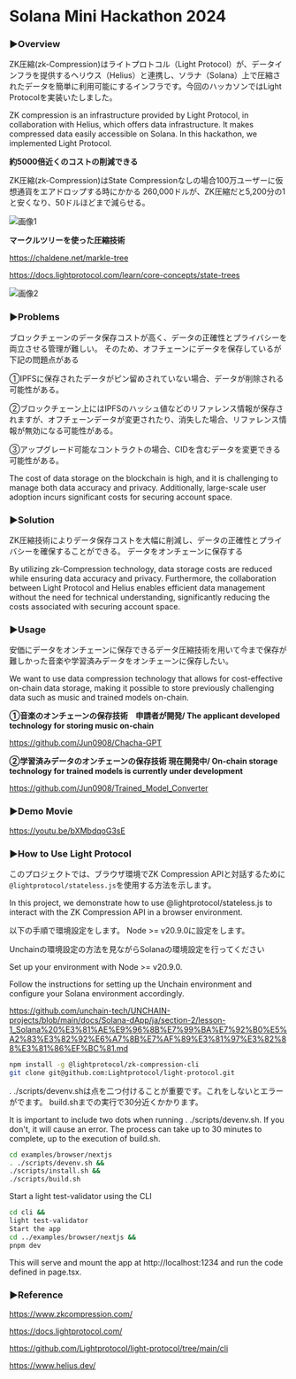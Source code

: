 # Solana Mini Hackathon 2024

### ▶︎Overview
ZK圧縮(zk-Compression)はライトプロトコル（Light Protocol）が、データインフラを提供するヘリウス（Helius）と連携し、ソラナ（Solana）上で圧縮されたデータを簡単に利用可能にするインフラです。今回のハッカソンではLight Protocolを実装いたしました。

ZK compression is an infrastructure provided by Light Protocol, in collaboration with Helius, which offers data infrastructure. It makes compressed data easily accessible on Solana. In this hackathon, we implemented Light Protocol.

**約5000倍近くのコストの削減できる**

ZK圧縮(zk-Compression)はState Compressionなしの場合100万ユーザーに仮想通貨をエアドロップする時にかかる
260,000ドルが、ZK圧縮だと5,200分の1と安くなり、50ドルほどまで減らせる。

![画像1](https://github.com/user-attachments/assets/6bd315a0-bb08-4566-a032-b61506ed6a0c)

**マークルツリーを使った圧縮技術**

https://chaldene.net/markle-tree

https://docs.lightprotocol.com/learn/core-concepts/state-trees

![画像2](https://github.com/user-attachments/assets/1553be8b-6df5-4d43-a947-8450d1ecdbb3)

### ▶︎Problems
ブロックチェーンのデータ保存コストが高く、データの正確性とプライバシーを両立させる管理が難しい。
そのため、オフチェーンにデータを保存しているが下記の問題点がある

①IPFSに保存されたデータがピン留めされていない場合、データが削除される可能性がある。

②ブロックチェーン上にはIPFSのハッシュ値などのリファレンス情報が保存されますが、オフチェーンデータが変更されたり、消失した場合、リファレンス情報が無効になる可能性がある。

③アップグレード可能なコントラクトの場合、CIDを含むデータを変更できる可能性がある。

The cost of data storage on the blockchain is high, and it is challenging to manage both data accuracy and privacy. Additionally, large-scale user adoption incurs significant costs for securing account space.

### ▶︎Solution
ZK圧縮技術によりデータ保存コストを大幅に削減し、データの正確性とプライバシーを確保することができる。
データをオンチェーンに保存する

By utilizing zk-Compression technology, data storage costs are reduced while ensuring data accuracy and privacy. Furthermore, the collaboration between Light Protocol and Helius enables efficient data management without the need for technical understanding, significantly reducing the costs associated with securing account space.

### ▶︎Usage
安価にデータをオンチェーンに保存できるデータ圧縮技術を用いて今まで保存が難しかった音楽や学習済みデータをオンチェーンに保存したい。

We want to use data compression technology that allows for cost-effective on-chain data storage, making it possible to store previously challenging data such as music and trained models on-chain.

**①音楽のオンチェーンの保存技術　申請者が開発/ The applicant developed technology for storing music on-chain**

https://github.com/Jun0908/Chacha-GPT

**②学習済みデータのオンチェーンの保存技術 現在開発中/ On-chain storage technology for trained models is currently under development**

https://github.com/Jun0908/Trained_Model_Converter

### ▶︎Demo Movie

https://youtu.be/bXMbdqoG3sE

### ▶︎How to Use Light Protocol
このプロジェクトでは、ブラウザ環境でZK Compression APIと対話するために`@lightprotocol/stateless.js`を使用する方法を示します。

In this project, we demonstrate how to use @lightprotocol/stateless.js to interact with the ZK Compression API in a browser environment.

以下の手順で環境設定をします。
Node >= v20.9.0に設定をします。

Unchainの環境設定の方法を見ながらSolanaの環境設定を行ってください

Set up your environment with Node >= v20.9.0.

Follow the instructions for setting up the Unchain environment and configure your Solana environment accordingly.

https://github.com/unchain-tech/UNCHAIN-projects/blob/main/docs/Solana-dApp/ja/section-2/lesson-1_Solana%20%E3%81%AE%E9%96%8B%E7%99%BA%E7%92%B0%E5%A2%83%E3%82%92%E6%A7%8B%E7%AF%89%E3%81%97%E3%82%88%E3%81%86%EF%BC%81.md

```bash
npm install -g @lightprotocol/zk-compression-cli
git clone git@github.com:Lightprotocol/light-protocol.git
```

. ./scripts/devenv.shは点を二つ付けることが重要です。これをしないとエラーがでます。
build.shまでの実行で30分近くかかります。

It is important to include two dots when running . ./scripts/devenv.sh. If you don't, it will cause an error. The process can take up to 30 minutes to complete, up to the execution of build.sh.

```bash
cd examples/browser/nextjs
. ./scripts/devenv.sh &&
./scripts/install.sh &&
./scripts/build.sh
```

Start a light test-validator using the CLI
```bash
cd cli &&
light test-validator
Start the app
cd ../examples/browser/nextjs &&
pnpm dev
```

This will serve and mount the app at http://localhost:1234 and run the code defined in page.tsx.

### ▶︎Reference

https://www.zkcompression.com/

https://docs.lightprotocol.com/

https://github.com/Lightprotocol/light-protocol/tree/main/cli

https://www.helius.dev/
